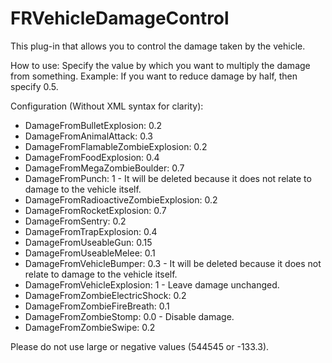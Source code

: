 # FRVehicleDamageControl
This plug-in that allows you to control the damage taken by the vehicle.

How to use: Specify the value by which you want to multiply the damage from something.
Example: If you want to reduce damage by half, then specify 0.5.

Configuration (Without XML syntax for clarity):
- DamageFromBulletExplosion: 0.2
- DamageFromAnimalAttack: 0.3
- DamageFromFlamableZombieExplosion: 0.2
- DamageFromFoodExplosion: 0.4
- DamageFromMegaZombieBoulder: 0.7
- DamageFromPunch: 1 - It will be deleted because it does not relate to damage to the vehicle itself.
- DamageFromRadioactiveZombieExplosion: 0.2
- DamageFromRocketExplosion: 0.7
- DamageFromSentry: 0.2
- DamageFromTrapExplosion: 0.4
- DamageFromUseableGun: 0.15
- DamageFromUseableMelee: 0.1
- DamageFromVehicleBumper: 0.3 - It will be deleted because it does not relate to damage to the vehicle itself.
- DamageFromVehicleExplosion: 1 - Leave damage unchanged.
- DamageFromZombieElectricShock: 0.2
- DamageFromZombieFireBreath: 0.1
- DamageFromZombieStomp: 0.0 - Disable damage.
- DamageFromZombieSwipe: 0.2

Please do not use large or negative values (544545 or -133.3).
